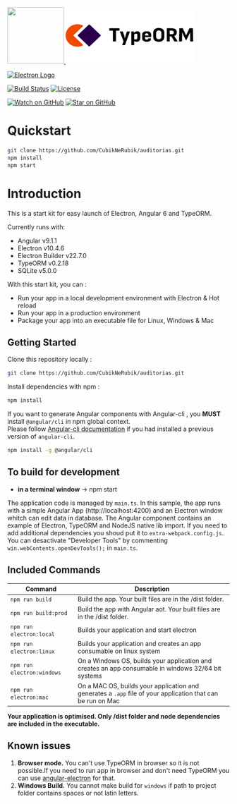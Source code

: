 <div>
  <a href="https://angular.io/">
    <img style="display: inline-block" src="https://angular.io/assets/images/logos/angular/angular.svg" width="128" height="128">
  </a>
  <a href="http://typeorm.io/">
    <img style="display: inline-block" src="https://github.com/typeorm/typeorm/raw/master/resources/logo_big.png" width="292" height="128">
  </a>
  <br>
</div>

[![Electron Logo](https://electronjs.org/images/electron-logo.svg)](https://electronjs.org)


[![Build Status](https://travis-ci.org/CubikNeRubik/auditorias.svg?branch=master)](https://travis-ci.org/CubikNeRubik/auditorias)
[![License](http://img.shields.io/badge/Licence-MIT-brightgreen.svg)](LICENSE.md)

[![Watch on GitHub][github-watch-badge]][github-watch]
[![Star on GitHub][github-star-badge]][github-star]

# Quickstart
``` bash
git clone https://github.com/CubikNeRubik/auditorias.git
npm install
npm start
```

# Introduction

This is a start kit for easy launch of Electron, Angular 6 and TypeORM.

Currently runs with:

- Angular v9.1.1
- Electron v10.4.6
- Electron Builder v22.7.0
- TypeORM v0.2.18
- SQLite v5.0.0

With this start kit, you can :

- Run your app in a local development environment with Electron & Hot reload
- Run your app in a production environment
- Package your app into an executable file for Linux, Windows & Mac

## Getting Started

Clone this repository locally :

``` bash
git clone https://github.com/CubikNeRubik/auditorias.git
```

Install dependencies with npm :

``` bash
npm install
```

If you want to generate Angular components with Angular-cli , you **MUST** install `@angular/cli` in npm global context.  
Please follow [Angular-cli documentation](https://github.com/angular/angular-cli) if you had installed a previous version of `angular-cli`.

``` bash
npm install -g @angular/cli
```

## To build for development

- **in a terminal window** -> npm start  

The application code is managed by `main.ts`. In this sample, the app runs with a simple Angular App (http://localhost:4200) and an Electron window whitch can edit data in database. 
The Angular component contains an example of Electron, TypeORM and NodeJS native lib import.
If you need to add additional dependencies you shoud put it to `extra-webpack.config.js`.
You can desactivate "Developer Tools" by commenting `win.webContents.openDevTools();` in `main.ts`.

## Included Commands

|Command|Description|
|--|--|
|`npm run build`| Build the app. Your built files are in the /dist folder. |
|`npm run build:prod`| Build the app with Angular aot. Your built files are in the /dist folder. |
|`npm run electron:local`| Builds your application and start electron
|`npm run electron:linux`| Builds your application and creates an app consumable on linux system |
|`npm run electron:windows`| On a Windows OS, builds your application and creates an app consumable in windows 32/64 bit systems |
|`npm run electron:mac`|  On a MAC OS, builds your application and generates a `.app` file of your application that can be run on Mac |

**Your application is optimised. Only /dist folder and node dependencies are included in the executable.**

## Known issues

1. **Browser mode.** You can't use TypeORM in browser so it is not possible.If you need to run app in browser and don't need TypeORM you can use [angular-electron](https://github.com/maximegris/angular-electron) for that.
1. **Windows Build.** You cannot make build for `windows` if path to project folder contains spaces or not latin letters.
 
[github-watch-badge]: https://img.shields.io/github/watchers/CubikNeRubik/auditorias.svg?style=social
[github-watch]: https://github.com/CubikNeRubik/auditorias/watchers
[github-star-badge]: https://img.shields.io/github/stars/CubikNeRubik/auditorias.svg?style=social
[github-star]: https://github.com/CubikNeRubik/auditorias/stargazers
